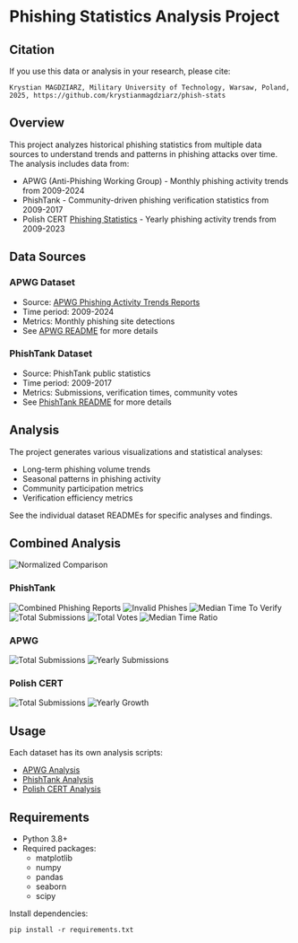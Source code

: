 # Phishing Statistics Analysis Project

## Citation

If you use this data or analysis in your research, please cite:

```
Krystian MAGDZIARZ, Military University of Technology, Warsaw, Poland, 2025, https://github.com/krystianmagdziarz/phish-stats
```

## Overview

This project analyzes historical phishing statistics from multiple data sources to understand trends and patterns in phishing attacks over time. The analysis includes data from:

- APWG (Anti-Phishing Working Group) - Monthly phishing activity trends from 2009-2024
- PhishTank - Community-driven phishing verification statistics from 2009-2017
- Polish CERT [Phishing Statistics](https://www.cert.pl/) - Yearly phishing activity trends from 2009-2023

## Data Sources

### APWG Dataset

- Source: [APWG Phishing Activity Trends Reports](https://apwg.org/trendsreports/)
- Time period: 2009-2024
- Metrics: Monthly phishing site detections
- See [APWG README](./apwg/README.md) for more details

### PhishTank Dataset

- Source: PhishTank public statistics
- Time period: 2009-2017
- Metrics: Submissions, verification times, community votes
- See [PhishTank README](./phishtank/README.md) for more details

## Analysis

The project generates various visualizations and statistical analyses:

- Long-term phishing volume trends
- Seasonal patterns in phishing activity
- Community participation metrics
- Verification efficiency metrics

See the individual dataset READMEs for specific analyses and findings.

## Combined Analysis

![Normalized Comparison](./normalized_comparison.png)

### PhishTank

![Combined Phishing Reports](./phishtank/graphs/combined_reports.png)
![Invalid Phishes](./phishtank/graphs/invalid_phishes.png)
![Median Time To Verify](./phishtank/graphs/median_time.png)
![Total Submissions](./phishtank/graphs/total_submissions.png)
![Total Votes](./phishtank/graphs/total_votes.png)
![Median Time Ratio](./phishtank/graphs/median_time_ratio.png)

### APWG

![Total Submissions](./apwg/graphs/total_submissions.png)
![Yearly Submissions](./apwg/graphs/yearly_submissions.png)

### Polish CERT

![Total Submissions](./cert_poland/graphs/total_incidents.png)
![Yearly Growth](./cert_poland/graphs/yearly_growth.png)

## Usage

Each dataset has its own analysis scripts:

- [APWG Analysis](./apwg/README.md)
- [PhishTank Analysis](./phishtank/README.md)
- [Polish CERT Analysis](./polish-cert/README.md)

## Requirements

- Python 3.8+
- Required packages:
  - matplotlib
  - numpy
  - pandas
  - seaborn
  - scipy

Install dependencies:

```
pip install -r requirements.txt
```
